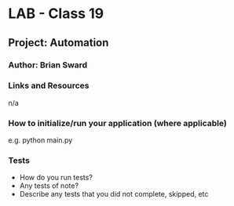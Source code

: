 # LAB - Class 19

## Project: Automation
### Author: Brian Sward
### Links and Resources
n/a
### How to initialize/run your application (where applicable)
e.g. python main.py
### Tests
- How do you run tests?
- Any tests of note?
- Describe any tests that you did not complete, skipped, etc